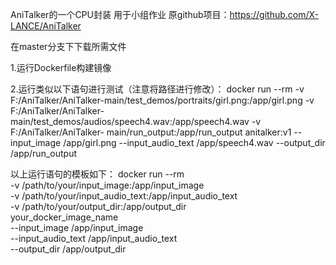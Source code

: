 
AniTalker的一个CPU封装
用于小组作业
原github项目：https://github.com/X-LANCE/AniTalker


在master分支下下载所需文件

1.运行Dockerfile构建镜像

2.运行类似以下语句进行测试（注意将路径进行修改）：
  docker run --rm -v F:/AniTalker/AniTalker-main/test_demos/portraits/girl.png:/app/girl.png -v F:/AniTalker/AniTalker-main/test_demos/audios/speech4.wav:/app/speech4.wav -v F:/AniTalker/AniTalker- main/run_output:/app/run_output anitalker:v1 --input_image /app/girl.png --input_audio_text /app/speech4.wav --output_dir /app/run_output
  
  以上运行语句的模板如下：
  docker run --rm \
-v /path/to/your/input_image:/app/input_image \
-v /path/to/your/input_audio_text:/app/input_audio_text \
-v /path/to/your/output_dir:/app/output_dir \
your_docker_image_name \
--input_image /app/input_image \
--input_audio_text /app/input_audio_text \
--output_dir /app/output_dir
